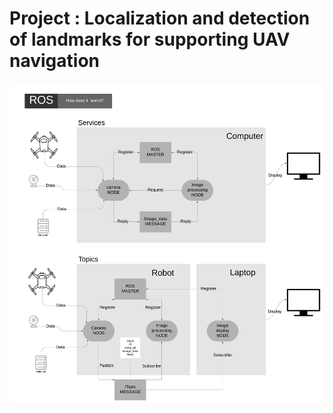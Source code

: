 # Project : Localization and detection of landmarks for supporting UAV navigation

<img src="images/ROS_diagram.png" width="720">
          
